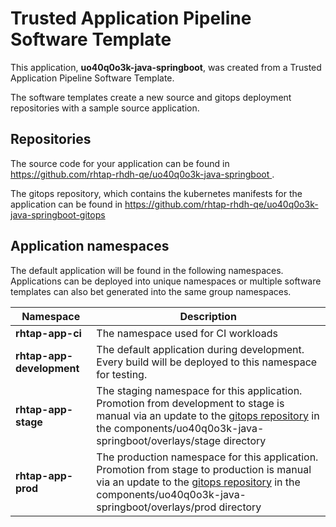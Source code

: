 # Trusted Application Pipeline Software Template

This application, **uo40q0o3k-java-springboot**, was created from a Trusted Application Pipeline Software Template.

The software templates create a new source and gitops deployment repositories with a sample source application. 

## Repositories

The source code for your application can be found in [https://github.com/rhtap-rhdh-qe/uo40q0o3k-java-springboot ](https://github.com/rhtap-rhdh-qe/uo40q0o3k-java-springboot ).
 
The gitops repository, which contains the kubernetes manifests for the application can be found in 
[https://github.com/rhtap-rhdh-qe/uo40q0o3k-java-springboot-gitops ](https://github.com/rhtap-rhdh-qe/uo40q0o3k-java-springboot-gitops ) 

## Application namespaces 

The default application will be found in the following namespaces. Applications can be deployed into unique namespaces or multiple software templates can also bet generated into the same group namespaces.  

|  Namespace   |  Description   |  
| -------- | -------- |
| **rhtap-app-ci** | The namespace used for CI workloads |
| **rhtap-app-development** | The default application during development. Every build will be deployed to this namespace for testing. |
| **rhtap-app-stage** | The staging namespace for this application. Promotion from development to stage is manual via an update to the [gitops repository](https://github.com/rhtap-rhdh-qe/uo40q0o3k-java-springboot-gitops ) in the components/uo40q0o3k-java-springboot/overlays/stage directory |
| **rhtap-app-prod** | The production namespace for this application. Promotion from stage to production is manual via an update to the [gitops repository](https://github.com/rhtap-rhdh-qe/uo40q0o3k-java-springboot-gitops ) in the components/uo40q0o3k-java-springboot/overlays/prod directory |